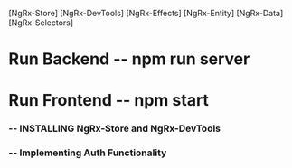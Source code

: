 [NgRx-Store] [NgRx-DevTools] [NgRx-Effects] [NgRx-Entity] [NgRx-Data] [NgRx-Selectors]

  # Run Backend -- npm run server
  # Run Frontend -- npm start

### -- INSTALLING NgRx-Store and NgRx-DevTools

### -- Implementing Auth Functionality
